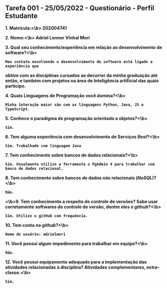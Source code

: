 ## Tarefa 001 - 25/05/2022 - Questionário - Perfil Estudante

<b>1. Matrícula:<\b> 202004741

<b>2. Nome:<\b> Adriel Lenner Vinhal Mori

<b>3. Qual seu conhecimento/experiência em relação ao desenvolvimento de software?<\b>

	Meu contato envolvendo o desenvolvimento de software está ligado a experiência que 
obtive com as disciplinas cursados ao decorrer da minha graduação até então, e também com projetos na área 
de Inteligência artificial das quais participo.

<b>4. Quais Linguagens de Programação você domina?<\b>

	Minha interação maior são com as linguagens Python, Java, JS e TypeScript. 

<b>5. Conhece o paradigma de programação orientado a objetos?<\b>

	Sim.

<b>6. Tem alguma experiência com desenvolvimento de Serviços _Rest_?<\b>

	Sim. Trabalhado com linguagem Java

<b>7. Tem conhecimento sobre bancos de dados relacionais?<\b>

	Sim. Usualmente utilizo a ferramenta o PgAdmin 4 para trabalhar com banco de dados relacional.

<b>8. Tem conhecimento sobre bancos de dados não relacionais (_NoSQL_)?<\b>

	Não.

<\b>9. Tem conhecimento a respeito de controle de versões? Sabe usar corretamente softwares de controle de versão, dentre eles o _github_?<\b>

	Sim. Utilizo o gitHub com frequência.

<b>10. Tem conta no _github_?<\b>

	Nome do usuário: adrielmori

<b>11. Você possui algum impedimento para trabalhar em equipe?<\b>

	Não.

<b>12. Você possui equipamento adequado para a implementação das atividades relacionadas à disciplina? Atividades complementares, extra-classe.<\b>

	Sim.

